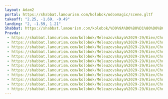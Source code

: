 ```yaml
---
layout: Adam2
portal: https://shabbat.lamourism.com/kolobok/odoomagic/scene.gltf
takeoff: "2.25, -1.69, -0.49"
landing: "2, -1.59, 1.21"
Shabbat: https://shabbat.lamourism.com/kolobok/%D0%9A%D0%B0%D1%80%D0%BC%D0%B0.mp4?debug=%F0%9F%87%AC%F0%9F%87%A7
Pravda:
 - https://shabbat.lamourism.com/kolobok/Meleuzovskaya%2029-29/Kiev/Churchill.jpg
 - https://shabbat.lamourism.com/kolobok/Meleuzovskaya%2029-29/Kiev/Churchill.jpg
 - https://shabbat.lamourism.com/kolobok/Meleuzovskaya%2029-29/Kiev/Churchill.jpg
 - https://shabbat.lamourism.com/kolobok/Meleuzovskaya%2029-29/Kiev/Churchill.jpg
 - https://shabbat.lamourism.com/kolobok/Meleuzovskaya%2029-29/Kiev/Churchill.jpg
 - https://shabbat.lamourism.com/kolobok/Meleuzovskaya%2029-29/Kiev/Churchill.jpg
 - https://shabbat.lamourism.com/kolobok/Meleuzovskaya%2029-29/Kiev/Churchill.jpg
 - https://shabbat.lamourism.com/kolobok/Meleuzovskaya%2029-29/Kiev/Churchill.jpg
 - https://shabbat.lamourism.com/kolobok/Meleuzovskaya%2029-29/Kiev/Churchill.jpg
 - https://shabbat.lamourism.com/kolobok/Meleuzovskaya%2029-29/Kiev/Churchill.jpg
 - https://shabbat.lamourism.com/kolobok/Meleuzovskaya%2029-29/Kiev/Churchill.jpg
 - https://shabbat.lamourism.com/kolobok/Meleuzovskaya%2029-29/Kiev/Churchill.jpg
---
```

